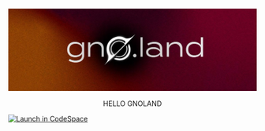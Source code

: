 <p align="center">
 <img src="/.github/banner.png" alt="Gnoland" />
 <p align="center">HELLO GNOLAND</p>
 <a href="https://github.com/codespaces/new?hide_repo_select=true&ref=main&repo=541250916"><img src="https://github.com/codespaces/badge.svg" alt="Launch in CodeSpace" /></a>
 </p>


